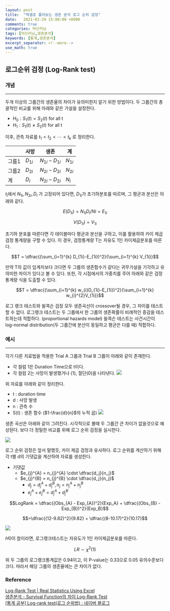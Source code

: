 ```yaml
---
layout: post
title:  "엑셀로 풀어보는 생존 분석 로그 순위 검정"
date:   2021-03-29 15:00:00 +0900
comments: true
categories: 머신러닝
tags: [머신러닝,생존분석]
keywords: [통계,생존분석]
excerpt_separator: <!--more-->
use_math: true
---
```


## 로그순위 검정 (Log-Rank test)

### 개념
---

두개 이상의 그룹간의 생존율의 차이가 유의미한지 알기 위한 방법이다.
두 그룹간의 총괄적인 비교를 위해 아래와 같은 가설을 설정한다.

- $H_0 : S_1(t) = S_2(t) \text{ for all t}$ 
- $H_1 : S_1(t) \neq S_2(t) \text{ for all t}$ 

이후, 관측 자료를 $t_1 < t_2 < \cdots < t_k$ 로 정리한다.


|       | 사망 | 생존 | 계  |
| ----- | ---- | ---- | --- |
| 그룹1 | $D_{1i}$     |   $N_{1i}-D_{1i}$   | $N_{1i}$    |
| 그룹2 |  $D_{2i}$    |   $N_{2i}-D_{2i}$   | $N_{2i}$    |
| 계    |    $D_{i}$  |   $N_{2i}-D_{2i}$   | $N_{i}$    |


$t_i$에서 $N_{1i},N_{2i},D_{i}$ 가 고정되어 있다면, $D_{1i}$가 초기하분포를 따르며, 그 평균과 분산은 아래와 같다.

$$E(D_{1i}) = N_{1i}D_{i}/N{i} = E_{1i}$$

$$V(D_{1i}) = V_{1i}$$

초기하 분포를 따른다면 각 테이블마다 평균과 분산을 구하고, 이를 활용하여 카이 제곱 검정 통계량을 구할 수 있다. 이 경우, 검정통계량 T는 자유도 1인 카이제곱분포를 따른다.

$$T = \dfrac{(\sum_{i=1}^{k} D_{1i}-E_{1i})^2}{\sum_{i=1}^{k} V_{1i}}$$


만약 T의 값이 임계치보다 크다면 두 그룹의 생존함수가 같다는 귀무가설을 기각하고 유의미한 차이가 있다고 볼 수 있다. 또한, 각 시점에서의 가중치를 주어 아래와 같은 검정통계량 식을 도출할 수 있다.

$$T = \dfrac{(\sum_{i=1}^{k} w_{i}D_{1i}-E_{1i})^2}{\sum_{i=1}^{k} w_{i}^{2}V_{1i}}$$

로그 랭크 테스트와 윌콕슨 검정 모두 생존곡선이 crossover될 경우, 그 차이를 테스트할 수 없다.
로그랭크 테스트는 두 그룹에서 한 그룹의 생존확률이 비례적인 증감을 테스트하는데 적합하다. (proportional hazards model)
윌콕슨 테스트는 사건시간이 log-normal distribution(두 그룹간에 분산이 동일하고 평균은 다를 때) 적합하다.


### 예시
---

각기 다른 치료법을 적용한 Trial A 그룹과 Trial B 그룹이 아래와 같이 존재한다.
- 각 컬럼 1은 Duration Time으로 t이다.
- 각 컬럼 2는 사망이 발생했거나 (1), 절단(0)을 나타낸다.
![](https://i.imgur.com/eSbdZ1G.png)

위 자료를 아래와 같이 정리한다.
- t : duration time
- d : 사망 발생
- n : 관측 수
- S(t) : 생존 함수 ($1-\frac{d}{n}$의 누적 곱)
![](https://i.imgur.com/PH7yb8x.png)

생존 곡선은 아래와 같이 그려진다. 시각적으로 볼때 두 그룹간 큰 차이가 없을것으로 예상된다. 보다 더 정밀한 비교를 위해 로그 순위 검정을 실시한다.

![](https://i.imgur.com/6joIQbd.png)

로그 순위 검정은 앞서 말했듯, 카이 제곱 검정과 유사하다. 로그 순위를 계산하기 위해 각 t별 d의 기댓값을 계산하여 자료를 생성한다.
- 기댓값
	- $e_{j}^{A} = n_{j}^{A} \cdot \dfrac{d_j}{n_j}$  
	- $e_{j}^{B} = n_{j}^{B} \cdot \dfrac{d_j}{n_j}$  
		- $d_j = d_j^A+d_j^B, n_j = n_j^A+n_j^B$ 
		- $e_j^A + e_j^B = d_j^A + d_j^B$

$$LogRank = \dfrac{(Obs_{A} - Exp_{A})^2}{Exp_A} + \dfrac{(Obs_{B} - Exp_{B})^2}{Exp_B}$$

$$=\dfrac{(12-9.82)^2}{9.82} + \dfrac{(8-10.17)^2}{10.17}$$

![](https://i.imgur.com/xFaXp0m.png)

$H0$이 참이라면, 로그랭크테스트는 자유도가 1인 카이제곱분포를 따른다.

$$LR \sim \chi^2(1)$$


위 두 그룹의 로그랭크통계값은 0.94이고, 이 P-value는 0.33으로 0.05 유의수준보다 크다.
따라서 해당 그룹의 생존율에는 큰 차이가 없다.

### Reference

[Log-Rank Test | Real Statistics Using Excel](https://real-statistics.com/survival-analysis/kaplan-meier-procedure/log-rank-test/)<br>
[생존분석 - Survival Function의 차이 Log-Rank Test](https://boogling.tistory.com/entry/%EC%83%9D%EC%A1%B4%EB%B6%84%EC%84%9D-Survival-Function%EC%9D%98-%EC%B0%A8%EC%9D%B4-Log-Rank-Test)<br>
[[통계 공부] Log-rank test(로그 순위법) : 네이버 블로그](https://m.blog.naver.com/PostView.naver?isHttpsRedirect=true&blogId=euleekwon&logNo=221441257643)